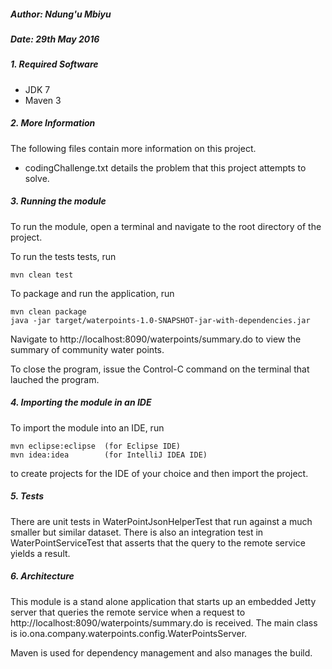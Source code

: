 ##### Author: Ndung'u Mbiyu
##### Date:	29th May 2016

##### 1. Required Software

- JDK 7
- Maven 3

##### 2. More Information
The following files contain more information on this project.

- codingChallenge.txt details the problem that this project attempts to
solve.

##### 3. Running the module

To run the module, open a terminal and navigate to the root directory of
the project.

To run the tests tests, run

	mvn clean test
	
To package and run the application, run

	mvn clean package
	java -jar target/waterpoints-1.0-SNAPSHOT-jar-with-dependencies.jar
	
Navigate to http://localhost:8090/waterpoints/summary.do to view the
summary of community water points.

To close the program, issue the Control-C command on the terminal that
lauched the program.
	
##### 4. Importing the module in an IDE

To import the module into an IDE, run

	mvn eclipse:eclipse  (for Eclipse IDE)
	mvn idea:idea	     (for IntelliJ IDEA IDE)
	
to create projects for the IDE of your choice and then import the project.

##### 5. Tests

There are unit tests in WaterPointJsonHelperTest that run against a
much smaller but similar dataset. There is also an integration test in
WaterPointServiceTest that asserts that the query to the remote service
yields a result.

##### 6. Architecture

This module is a stand alone application that starts up an embedded
Jetty server that queries the remote service when a request to
http://localhost:8090/waterpoints/summary.do is received. The main class
is io.ona.company.waterpoints.config.WaterPointsServer.

Maven is used for dependency management and also manages the build.
